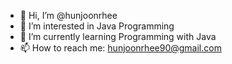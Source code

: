 - 👋 Hi, I’m @hunjoonrhee
- 👀 I’m interested in Java Programming
- 🌱 I’m currently learning Programming with Java
- 📫 How to reach me: hunjoonrhee90@gmail.com

<!---
hunjoonrhee/hunjoonrhee is a ✨ special ✨ repository because its `README.md` (this file) appears on your GitHub profile.
You can click the Preview link to take a look at your changes.
--->
